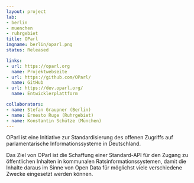 ```yaml
---
layout: project
lab:
- berlin
- muenchen
- ruhrgebiet
title: OParl
imgname: berlin/oparl.png
status: Released

links:
- url: https://oparl.org
  name: Projektwebseite
- url: https://github.com/OParl/
  name: GitHub
- url: https://dev.oparl.org/
  name: Entwicklerplattform

collaborators:
- name: Stefan Graupner (Berlin)
- name: Ernesto Ruge (Ruhrgebiet)
- name: Konstantin Schütze (München)
---
```


OParl ist eine Initiative zur Standardisierung des offenen Zugriffs auf parlamentarische Informationssysteme in Deutschland.

Das Ziel von OParl ist die Schaffung einer Standard-API für den Zugang zu öffentlichen Inhalten in kommunalen Ratsinformationssystemen,
damit die Inhalte daraus im Sinne von Open Data für möglichst viele verschiedene Zwecke eingesetzt werden können.
